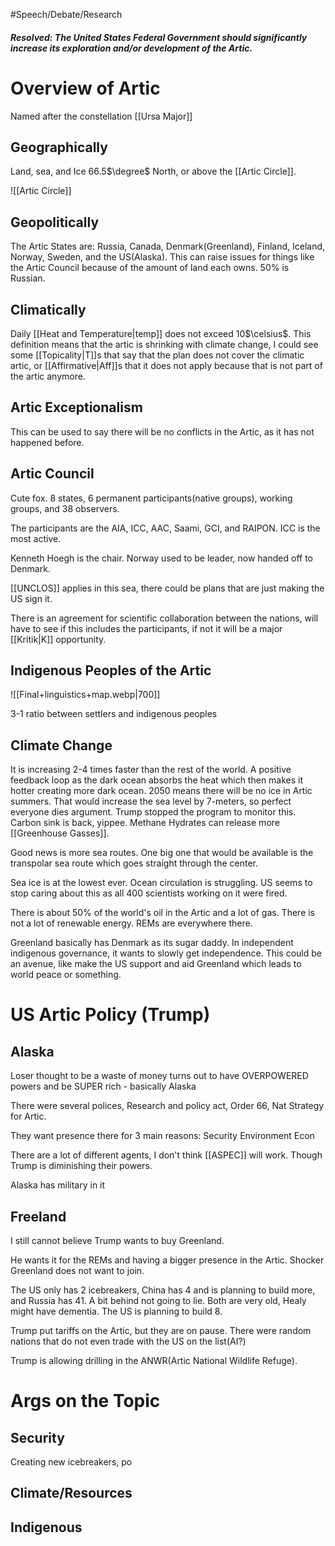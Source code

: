 #Speech/Debate/Research 

##### Resolved: The United States Federal Government should significantly increase its exploration and/or development of the Artic.

# Overview of Artic

Named after the constellation [[Ursa Major]]

## Geographically 

Land, sea, and Ice 66.5$\degree$ North, or above the [[Artic Circle]].

![[Artic Circle]]

## Geopolitically 

The Artic States are:
Russia, Canada, Denmark(Greenland), Finland, Iceland, Norway, Sweden, and the US(Alaska). This can raise issues for things like the Artic Council because of the amount of land each owns. 50% is Russian.

## Climatically 

Daily [[Heat and Temperature|temp]] does not exceed 10$\celsius$. 
This definition means that the artic is shrinking with climate change, I could see some [[Topicality|T]]s that say that the plan does not cover the climatic artic, or [[Affirmative|Aff]]s that it does not apply because that is not part of the artic anymore. 

## Artic Exceptionalism 

This can be used to say there will be no conflicts in the Artic, as it has not happened before. 

## Artic Council 

Cute fox. 8 states, 6 permanent participants(native groups), working groups, and 38 observers. 

The participants are the AIA, ICC, AAC, Saami, GCI, and RAIPON. ICC is the most active. 

Kenneth Hoegh is the chair. Norway used to be leader, now handed off to Denmark. 

[[UNCLOS]] applies in this sea, there could be plans that are just making the US sign it. 

There is an agreement for scientific collaboration between the nations, will have to see if this includes the participants, if not it will be a major [[Kritik|K]] opportunity. 

## Indigenous Peoples of the Artic 

![[Final+linguistics+map.webp|700]]

3-1 ratio between settlers and indigenous peoples

## Climate Change 

It is increasing 2-4 times faster than the rest of the world. A positive feedback loop as the dark ocean absorbs the heat which then makes it hotter creating more dark ocean. 2050 means there will be no ice in Artic summers. That would increase the sea level by 7-meters, so perfect everyone dies argument. Trump stopped the program to monitor this. Carbon sink is back, yippee. Methane Hydrates can release more [[Greenhouse Gasses]].

Good news is more sea routes. One big one that would be available is the transpolar sea route which goes straight through the center.

Sea ice is at the lowest ever. Ocean circulation is struggling. US seems to stop caring about this as all 400 scientists working on it were fired. 

There is about 50% of the world's oil in the Artic and a lot of gas. There is not a lot of renewable energy. REMs are everywhere there. 

Greenland basically has Denmark as its sugar daddy. In independent indigenous governance, it wants to slowly get independence. This could be an avenue, like make the US support and aid Greenland which leads to world peace or something. 

# US Artic Policy (Trump)

## Alaska
Loser thought to be a waste of money turns out to have OVERPOWERED powers and be SUPER rich - basically Alaska 

There were several polices, Research and policy act, Order 66, Nat Strategy for Artic.

They want presence there for 3 main reasons:
Security 
Environment
Econ 

There are a lot of different agents, I don't think [[ASPEC]] will work. Though Trump is diminishing their powers. 

Alaska has military in it 

## Freeland 

I still cannot believe Trump wants to buy Greenland. 

He wants it for the REMs and having a bigger presence in the Artic. Shocker Greenland does not want to join. 

The US only has 2 icebreakers, China has 4 and is planning to build more, and Russia has 41. A bit behind not going to lie. Both are very old, Healy might have dementia. The US is planning to build 8.

Trump put tariffs on the Artic, but they are on pause. There were random nations that do not even trade with the US on the list(AI?)

Trump is allowing drilling in the ANWR(Artic National Wildlife Refuge).

# Args on the Topic 

## Security

Creating new icebreakers, po

## Climate/Resources 

## Indigenous
